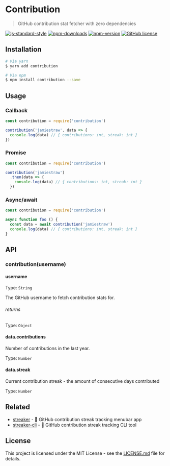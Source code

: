 # Contribution

> GitHub contribution stat fetcher with zero dependencies

[![js-standard-style](https://img.shields.io/badge/code%20style-standard-brightgreen.svg)](https://github.com/feross/standard) [![npm-downloads](https://img.shields.io/npm/dt/contribution.svg)](https://npmjs.com/package/contribution) [![npm-version](https://img.shields.io/npm/v/contribution.svg)](https://npmjs.com/package/contribution) [![GitHub license](https://img.shields.io/badge/license-MIT-blue.svg)](https://raw.githubusercontent.com/jamiestraw/contribution/master/LICENSE.md)

## Installation

```sh
# Via yarn
$ yarn add contribution

# Via npm
$ npm install contribution --save
```

## Usage

### Callback
```javascript
const contribution = require('contribution')

contribution('jamiestraw', data => {
  console.log(data) // { contributions: int, streak: int }
})
```

### Promise
```javascript
const contribution = require('contribution')

contribution('jamiestraw')
  .then(data => {
    console.log(data) // { contributions: int, streak: int }
  })
```

### Async/await
```javascript
const contribution = require('contribution')

async function foo () {
  const data = await contribution('jamiestraw')
  console.log(data) // { contributions: int, streak: int }
}
```

## API

### contribution(username)

#### username

Type: `String`

The GitHub username to fetch contribution stats for.

###### returns

Type: `Object`

#### data.contributions

Number of contributions in the last year.

Type: `Number`

#### data.streak

Current contribution streak - the amount of consecutive days contributed

Type: `Number`

## Related

- [streaker](https://github.com/jamiestraw/streaker) - 🐙 GitHub contribution streak tracking menubar app
- [streaker-cli](https://github.com/jamiestraw/streaker-cli) - 🐙 GitHub contribution streak tracking CLI tool

## License

This project is licensed under the MIT License - see the [LICENSE.md](LICENSE.md) file for details.

